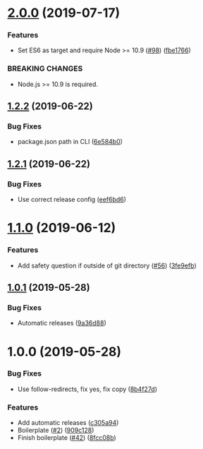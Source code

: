 # [2.0.0](https://github.com/ffflorian/ts-boilerplate/compare/v1.2.2...v2.0.0) (2019-07-17)

### Features

- Set ES6 as target and require Node >= 10.9 ([#98](https://github.com/ffflorian/ts-boilerplate/issues/98)) ([fbe1766](https://github.com/ffflorian/ts-boilerplate/commit/fbe1766))

### BREAKING CHANGES

- Node.js >= 10.9 is required.

## [1.2.2](https://github.com/ffflorian/ts-boilerplate/compare/v1.2.1...v1.2.2) (2019-06-22)

### Bug Fixes

- package.json path in CLI ([6e584b0](https://github.com/ffflorian/ts-boilerplate/commit/6e584b0))

## [1.2.1](https://github.com/ffflorian/ts-boilerplate/compare/v1.2.0...v1.2.1) (2019-06-22)

### Bug Fixes

- Use correct release config ([eef6bd6](https://github.com/ffflorian/ts-boilerplate/commit/eef6bd6))

# [1.1.0](https://github.com/ffflorian/ts-boilerplate/compare/v1.0.1...v1.1.0) (2019-06-12)

### Features

- Add safety question if outside of git directory ([#56](https://github.com/ffflorian/ts-boilerplate/issues/56)) ([3fe9efb](https://github.com/ffflorian/ts-boilerplate/commit/3fe9efb))

## [1.0.1](https://github.com/ffflorian/ts-boilerplate/compare/v1.0.0...v1.0.1) (2019-05-28)

### Bug Fixes

- Automatic releases ([9a36d88](https://github.com/ffflorian/ts-boilerplate/commit/9a36d88))

# 1.0.0 (2019-05-28)

### Bug Fixes

- Use follow-redirects, fix yes, fix copy ([8b4f27d](https://github.com/ffflorian/ts-boilerplate/commit/8b4f27d))

### Features

- Add automatic releases ([c305a94](https://github.com/ffflorian/ts-boilerplate/commit/c305a94))
- Boilerplate ([#2](https://github.com/ffflorian/ts-boilerplate/issues/2)) ([909c128](https://github.com/ffflorian/ts-boilerplate/commit/909c128))
- Finish boilerplate ([#42](https://github.com/ffflorian/ts-boilerplate/issues/42)) ([8fcc08b](https://github.com/ffflorian/ts-boilerplate/commit/8fcc08b))
